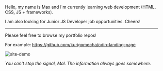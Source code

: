 Hello, my name is Max and I'm currently learning web development (HTML, CSS, JS + frameworks). 

I am also looking for Junior JS Developer job opportunities. Cheers!

--- 

Please feel free to browse my portfolio repos!

For example: https://github.com/kurigomecha/odin-landing-page

![site-demo](https://user-images.githubusercontent.com/102978943/182222712-330d61f1-06b3-47ea-baa1-83b3f1941adf.png)


*You can't stop the signal, Mal. The information always goes somewhere.*

<!---
Kurigomecha/Kurigomecha is a ✨ special ✨ repository because its `README.md` (this file) appears on your GitHub profile.
You can click the Preview link to take a look at your changes.
--->
